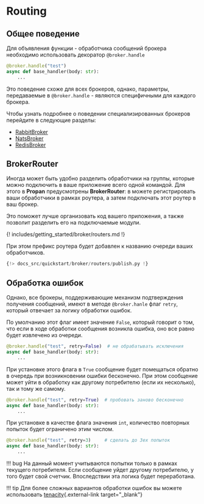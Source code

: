 # Routing

## Общее поведение

Для объявления функции - обработчика сообщений брокера необходимо использовать декоратор `@broker.handle`

```python
@broker.handle("test")
async def base_handler(body: str):
    ...
```

Это поведение схоже для всех брокеров, однако, параметры, передаваемые в `@broker.handle` - являются специфичными для каждого брокера.

Чтобы узнать подробнее о поведении специализированных брокеров перейдите в следующие разделы:

* [RabbitBroker](../../../rabbit/1_routing/#routing-rules)
* [NatsBroker](../../../nats/1_nats-index/#routing-rules)
* [RedisBroker](../../../redis/1_redis-index/#routing-rules)

## BrokerRouter

Иногда может быть удобно разделить обработчики на группы, которые можно подключить в ваше приложение всего одной командой.
Для этого в **Propan** предусмотрены **BrokerRouter**: в можете регистрировать ваши обработчики в рамках роутера, а затем подключать этот роутер в ваш брокер.

Это поможет лучше организовать код вашего приложения, а также позволит разделить его на подключаемые модули.

{! includes/getting_started/broker/routers.md !}

При этом префикс роутера будет добавлен к названию очереди ваших обработчиков.

```python hl_lines="3"
{!> docs_src/quickstart/broker/routers/publish.py !}
```

## Обработка ошибок

Однако, все брокеры, поддерживающие механизм подтверждения получения сообщений, имеют в методе `@broker.hanle` флаг `retry`, который отвечает за логику обработки ошибок.

По умолчанию этот флаг имеет значение `False`, который говорит о том, что если в ходе обработки сообщения возникла ошибка, оно все равно будет извлечено из очереди.

```python
@broker.handle("test", retry=False)  # не обрабатывать исключения
async def base_handler(body: str):
    ...
```

При установке этого флага в `True` сообщение будет помещаться обратно в очередь при возникновении ошибки бесконечно. При этом сообщение может уйти в обработку как другому потребителю (если их несколько), так и тому же самому.

```python
@broker.handle("test", retry=True)  # пробовать заново бесконечно
async def base_handler(body: str):
    ...
```

При установке в качестве флага значения `int`, количество повторных попыток будет ограничено этим числом.
```python
@broker.handle("test", retry=3)     # сделать до 3ех попыток
async def base_handler(body: str):
    ...
```

!!! bug
    На данный момент учитываются попытки только в рамках текущего потребителя. Если сообщение уйдет другому потребителю, у того будет свой счетчик.
    Впоследствии эта логика будет переработана.

!!! tip
    Для более сложных вариантов обработки ошибок вы можете использовать [tenacity](https://tenacity.readthedocs.io/en/latest/){.external-link target="_blank"}